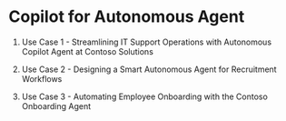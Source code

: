 # Copilot for Autonomous Agent

1. Use Case 1 - Streamlining IT Support Operations with Autonomous Copilot Agent at Contoso Solutions

2. Use Case 2 - Designing a Smart Autonomous Agent for Recruitment Workflows

3. Use Case 3 - Automating Employee Onboarding with the Contoso Onboarding Agent